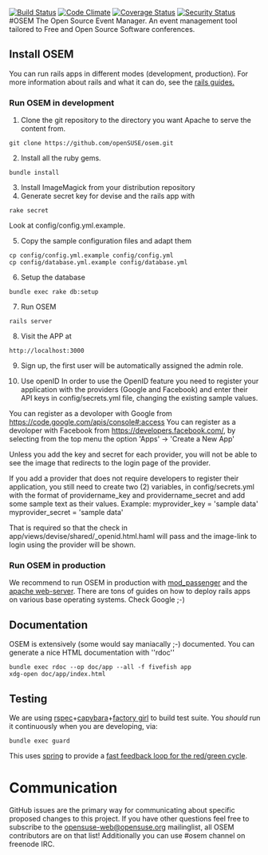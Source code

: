 [![Build Status](https://travis-ci.org/openSUSE/osem.svg?branch=master)](https://travis-ci.org/openSUSE/osem)
[![Code Climate](https://codeclimate.com/github/openSUSE/osem.png)](https://codeclimate.com/github/openSUSE/osem)
[![Coverage Status](https://coveralls.io/repos/openSUSE/osem/badge.png)](https://coveralls.io/r/openSUSE/osem)
[![Security Status](https://hakiri.io/github/openSUSE/osem/master.svg)](https://hakiri.io/github/openSUSE/osem/master)
#OSEM
The Open Source Event Manager. An event management tool tailored to Free and Open Source Software conferences.

## Install OSEM
You can run rails apps in different modes (development, production). For more information
about rails and what it can do, see the [rails guides.](http://guides.rubyonrails.org/getting_started.html)

### Run OSEM in development
1. Clone the git repository to the directory you want Apache to serve the content from.
```
git clone https://github.com/openSUSE/osem.git
```
2. Install all the ruby gems.
```
bundle install
```
3. Install ImageMagick from your distribution repository
4. Generate secret key for devise and the rails app with
```
rake secret
```
Look at config/config.yml.example.

5. Copy the sample configuration files and adapt them
```
cp config/config.yml.example config/config.yml
cp config/database.yml.example config/database.yml
```
6. Setup the database
```
bundle exec rake db:setup
```

7. Run OSEM
```
rails server
```
8. Visit the APP at
```
http://localhost:3000
```
9. Sign up, the first user will be automatically assigned the admin role.

10. Use openID
In order to use the OpenID feature you need to register your application with the providers
(Google and Facebook) and enter their API keys in config/secrets.yml file, changing the existing sample values.

You can register as a devoloper with Google from https://code.google.com/apis/console#:access
You can register as a devoloper with Facebook from https://developers.facebook.com/,
by selecting from the top menu the option 'Apps' -> 'Create a New App'

Unless you add the key and secret for each provider, you will not be able to see the image that
redirects to the login page of the provider.

If you add a provider that does not require developers to register their application, you still need
to create two (2) variables, in config/secrets.yml
with the format of providername_key and providername_secret and add some sample text as their values.
Example:
myprovider_key = 'sample data'
myprovider_secret = 'sample data'

That is required so that the check in app/views/devise/shared/_openid.html.haml will pass and
the image-link to login using the provider will be shown.

### Run OSEM in production
We recommend to run OSEM in production with [mod_passenger](https://www.phusionpassenger.com/download/#open_source)
and the [apache web-server](https://www.apache.org/). There are tons of guides on how to deploy rails apps on various
base operating systems. Check Google ;-)

## Documentation
OSEM is extensively (some would say maniacally ;-) documented. You can generate a nice HTML documentation with ''rdoc''
```
bundle exec rdoc --op doc/app --all -f fivefish app
xdg-open doc/app/index.html
```

## Testing
We are using [rspec](http://rspec.info/)+[capybara](http://jnicklas.github.io/capybara/)+[factory girl](https://github.com/thoughtbot/factory_girl) to build test suite. You *should* run it continuously when you are developing, via:
```
bundle exec guard
```
This uses [spring](https://github.com/rails/spring) to provide a
[fast feedback loop for the red/green cycle](http://bitzesty.com/blog/2013/05/enable-tdd-with-faster-ruby-on-rails-stack-reloading/).

# Communication
GitHub issues are the primary way for communicating about specific proposed
changes to this project. If you have other questions feel free to subscribe to
the [opensuse-web@opensuse.org](http://lists.opensuse.org/opensuse-web/)
mailinglist, all OSEM contributors are on that list! Additionally you can use #osem channel
on freenode IRC.

